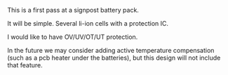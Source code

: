 This is a first pass at a signpost battery pack.

It will be simple. Several li-ion cells with a protection IC.

I would like to have OV/UV/OT/UT protection.

In the future we may consider adding active temperature
compensation (such as a pcb heater under the batteries),
but this design will not include that feature.
